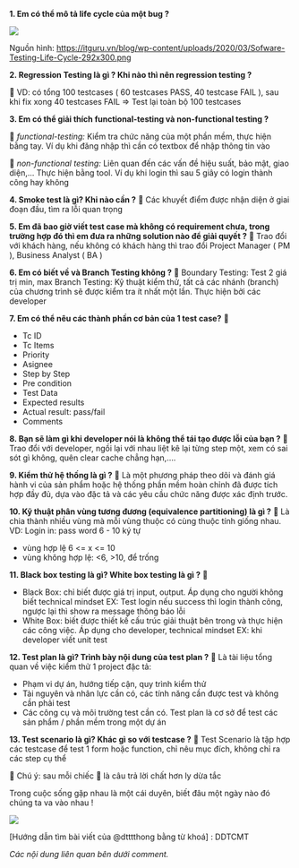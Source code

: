**1. Em có thể mô tả life cycle của một bug ?**



![](https://images.viblo.asia/b6ff7b08-ac40-4879-9185-2f468b696da4.png)

Nguồn hình: https://itguru.vn/blog/wp-content/uploads/2020/03/Sofware-Testing-Life-Cycle-292x300.png


**2. Regression Testing là gì ? Khi nào thì nên regression testing ?**

:sunflower: VD: có tổng 100 testcases ( 60 testcases PASS, 40 testcase FAIL ), sau khi fix xong 40 testcases FAIL => Test lại toàn bộ 100 testcases

**3. Em có thể giải thích functional-testing và non-functional testing ?**

:sunflower: *functional-testing:* Kiểm tra chức năng của một phần mềm, thực hiện bằng tay. Ví dụ khi đăng nhập thì cần có textbox để nhập thông tin vào

:sunflower: *non-functional testing:* Liên quan đến các vấn đề hiệu suất, bảo mật, giao diện,... Thực hiện bằng tool. Ví dụ khi login thì sau 5 giây có login thành công hay không


**4. Smoke test là gì? Khi nào cần ?**
:sunflower: Các khuyết điểm được nhận diện ở giai đoạn đầu, tìm ra lỗi quan trọng 

**5. Em đã bao giờ viết test case mà không có requirement chưa, trong trường hợp đó thì em đưa ra những solution nào để giải quyết ?**
:sunflower: Trao đổi với khách hàng, nếu không có khách hàng thì trao đổi Project Manager ( PM ), Business Analyst ( BA )

**6. Em có biết về  và Branch Testing không ?**
:sunflower: Boundary Testing: Test 2 giá trị min, max
Branch Testing: Kỹ thuật kiểm thử, tất cả các nhánh (branch) của chương trình sẽ được kiểm tra ít nhất một lần. Thực hiện bởi các developer

**7. Em có thể nêu các thành phần cơ bản của 1 test case?**
:sunflower: 
- Tc ID
- Tc Items
- Priority
- Asignee
- Step by Step
- Pre condition
- Test Data
- Expected results
- Actual result: pass/fail
- Comments

**8. Bạn sẽ làm gì khi developer nói là không thể tái tạo được lỗi của bạn ?**
:sunflower: Trao đổi với developer, ngồi lại với nhau liệt kê lại từng step một, xem có sai sót gì không, quên clear cache chẳng hạn,....

**9. Kiểm thử hệ thống là gì ?**
:sunflower: Là một phương pháp theo dõi và đánh giá hành vi của sản phẩm hoặc hệ thống phần mềm hoàn chỉnh đã được tích hợp đầy đủ, dựa vào đặc tả và các yêu cầu chức năng được xác định trước. 

**10. Kỹ thuật phân vùng tương đương (equivalence partitioning) là gì ?**
:sunflower: Là chia thành nhiều vùng mà mỗi vùng thuộc có cùng thuộc tính giống nhau.
VD: Login in: pass word 6 - 10 ký tự
- vùng hợp lệ 6 <= x <= 10 
- vùng không hợp lệ: <6, >10, để trống

**11. Black box testing là gì? White box testing là gì ?**
:sunflower: 
- Black Box: chỉ biết được giá trị input, output. Áp dụng cho người không biết technical mindset
EX: Test login nếu success thì login thành công, ngược lại thì show ra message thông báo lỗi
- White Box: biết được thiết kế cấu trúc giải thuật bên trong  và thực hiện các công việc. Áp dụng cho developer, technical mindset 
EX: khi developer viết unit test 

**12. Test plan là gì? Trình bày nội dung của test plan ?**
:sunflower: Là tài liệu tổng quan về việc kiểm thử 1 project đặc tả: 
+ Phạm vi dự án, hướng tiếp cận, quy trình kiểm thử
+ Tài nguyên và nhân lực cần có, các tính năng cần được test và không cần phải test
+ Các công cụ và môi trường test cần có. Test plan là cơ sở để test các sản phẩm / phần mềm trong một dự án

**13. Test scenario là gì? Khác gì so với testcase ?**
:sunflower: Test Scenario là tập hợp các testcase để test 1 form hoặc function, chỉ nêu mục đích, không chỉ ra các step cụ thể

:sparkler: Chú ý: sau mỗi chiếc :sunflower: là câu trả lời chất hơn ly dừa tắc 

Trong cuộc sống gặp nhau là một cái duyên, biết đâu một ngày nào đó chúng ta va vào nhau !

![](https://images.viblo.asia/34f46cb5-57e2-4200-bb69-483a2e05e85f.png)

[Hướng dẫn tìm bài viết của @dtttthong bằng từ khoá] : DDTCMT

*Các nội dung liên quan bên dưới comment.*